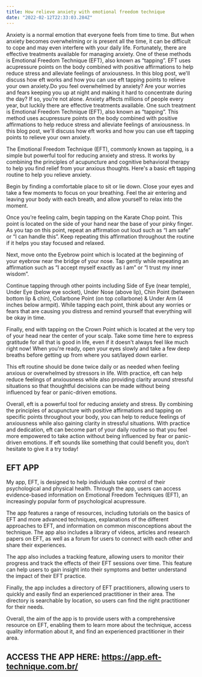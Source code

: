 ```yaml
---
title: How relieve anxiety with emotional freedom technique
date: "2022-02-12T22:33:03.284Z"
---
```


Anxiety is a normal emotion that everyone feels from time to time. But when anxiety becomes overwhelming or is present all the time, it can be difficult to cope and may even interfere with your daily life. Fortunately, there are effective treatments available for managing anxiety. One of these methods is Emotional Freedom Technique (EFT), also known as “tapping”. EFT uses acupressure points on the body combined with positive affirmations to help reduce stress and alleviate feelings of anxiousness. In this blog post, we'll discuss how eft works and how you can use eft tapping points to relieve your own anxiety.Do you feel overwhelmed by anxiety? Are your worries and fears keeping you up at night and making it hard to concentrate during the day? If so, you’re not alone. Anxiety affects millions of people every year, but luckily there are effective treatments available. One such treatment is Emotional Freedom Technique (EFT), also known as “tapping”. This method uses acupressure points on the body combined with positive affirmations to help reduce stress and alleviate feelings of anxiousness. In this blog post, we'll discuss how eft works and how you can use eft tapping points to relieve your own anxiety.

The Emotional Freedom Technique (EFT), commonly known as tapping, is a simple but powerful tool for reducing anxiety and stress. It works by combining the principles of acupuncture and cognitive behavioral therapy to help you find relief from your anxious thoughts. Here's a basic eft tapping routine to help you relieve anxiety. 

Begin by finding a comfortable place to sit or lie down. Close your eyes and take a few moments to focus on your breathing. Feel the air entering and leaving your body with each breath, and allow yourself to relax into the moment. 

Once you’re feeling calm, begin tapping on the Karate Chop point. This point is located on the side of your hand near the base of your pinky finger. As you tap on this point, repeat an affirmation out loud such as “I am safe” or “I can handle this”. Keep repeating this affirmation throughout the routine if it helps you stay focused and relaxed. 



Next, move onto the Eyebrow point which is located at the beginning of your eyebrow near the bridge of your nose. Tap gently while repeating an affirmation such as “I accept myself exactly as I am” or “I trust my inner wisdom”. 



Continue tapping through other points including Side of Eye (near temple), Under Eye (below eye socket), Under Nose (above lip), Chin Point (between bottom lip & chin), Collarbone Point (on top collarbone) & Under Arm (4 inches below armpit). While tapping each point, think about any worries or fears that are causing you distress and remind yourself that everything will be okay in time. 



Finally, end with tapping on the Crown Point which is located at the very top of your head near the center of your scalp. Take some time here to express gratitude for all that is good in life, even if it doesn't always feel like much right now! When you're ready, open your eyes slowly and take a few deep breaths before getting up from where you sat/layed down earlier. 



This eft routine should be done twice daily or as needed when feeling anxious or overwhelmed by stressors in life. With practice, eft can help reduce feelings of anxiousness while also providing clarity around stressful situations so that thoughtful decisions can be made without being influenced by fear or panic-driven emotions.



Overall, eft is a powerful tool for reducing anxiety and stress. By combining the principles of acupuncture with positive affirmations and tapping on specific points throughout your body, you can help to reduce feelings of anxiousness while also gaining clarity in stressful situations. With practice and dedication, eft can become part of your daily routine so that you feel more empowered to take action without being influenced by fear or panic-driven emotions. If eft sounds like something that could benefit you, don’t hesitate to give it a try today!


## EFT APP

My app, EFT, is designed to help individuals take control of their psychological and physical health. Through the app, users can access evidence-based information on Emotional Freedom Techniques (EFT), an increasingly popular form of psychological acupressure.

The app features a range of resources, including tutorials on the basics of EFT and more advanced techniques, explanations of the different approaches to EFT, and information on common misconceptions about the technique. The app also includes a library of videos, articles and research papers on EFT, as well as a forum for users to connect with each other and share their experiences.

The app also includes a tracking feature, allowing users to monitor their progress and track the effects of their EFT sessions over time. This feature can help users to gain insight into their symptoms and better understand the impact of their EFT practice.

Finally, the app includes a directory of EFT practitioners, allowing users to quickly and easily find an experienced practitioner in their area. The directory is searchable by location, so users can find the right practitioner for their needs.

Overall, the aim of the app is to provide users with a comprehensive resource on EFT, enabling them to learn more about the technique, access quality information about it, and find an experienced practitioner in their area.

## ACCESS THE APP HERE: https://app.eft-technique.com.br/
